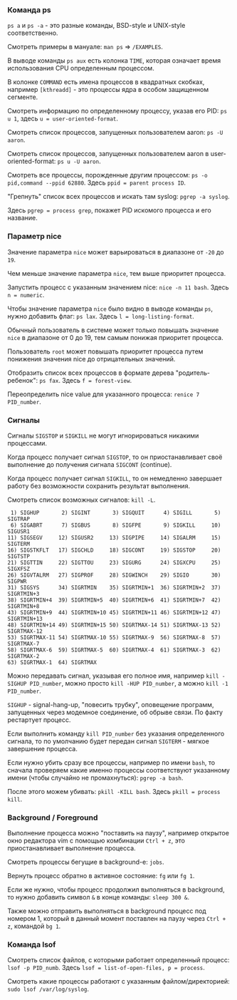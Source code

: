 ### Команда ps

`ps a` и `ps -a` - это разные команды, BSD-style и UNIX-style соответственно.

Смотреть примеры в мануале: `man ps` => `/EXAMPLES`.

В выводе команды `ps aux` есть колонка `TIME`, которая означает время использования CPU определенным процессом.

В колонке `COMMAND` есть имена процессов в квадратных скобках, например `[kthreadd]` - это процессы ядра в особом защищенном сегменте.

Смотреть информацию по определенному процессу, указав его PID: `ps u 1`, здесь `u = user-oriented-format`.

Смотреть список процессов, запущенных пользователем aaron: `ps -U aaron`.

Смотреть список процессов, запущенных пользователем aaron в user-oriented-format: `ps u -U aaron`.

Смотреть все процессы, порожденные другим процессом: `ps -o pid,command --ppid 62880`. Здесь `ppid = parent process ID`.

"Грепнуть" список всех процессов и искать там syslog: `pgrep -a syslog`.

Здесь `pgrep = process grep`, покажет PID искомого процесса и его название.

### Параметр nice

Значение параметра `nice` может варьироваться в диапазоне от `-20` до `19`.

Чем меньше значение параметра `nice`, тем выше приоритет процесса.

Запустить процесс с указанным значением nice: `nice -n 11 bash`. Здесь `n = numeric`.

Чтобы значение параметра `nice` было видно в выводе команды `ps`, нужно добавить флаг: `ps lax`. Здесь `l = long-listing-format`.

Обычный пользователь в системе может только повышать значение `nice` в диапазоне от 0 до 19, тем самым понижая приоритет процесса.

Пользователь `root` может повышать приоритет процесса путем понижения значения nice до отрицательных значений.

Отобразить список всех процессов в формате дерева "родитель-ребенок": `ps fax`. Здесь `f = forest-view`.

Переопределить nice value для указанного процесса: `renice 7 PID_number`.

### Сигналы

Сигналы `SIGSTOP` и `SIGKILL` не могут игнорироваться никакими процессами.

Когда процесс получает сигнал `SIGSTOP`, то он приостанавливает своё выполнение до получения сигнала `SIGCONT` (continue).

Когда процесс получает сигнал `SIGKILL`, то он немедленно завершает работу без возможности сохранить результат выполнения.

Смотреть список возможных сигналов: `kill -L`.

```
 1) SIGHUP       2) SIGINT       3) SIGQUIT      4) SIGILL       5) SIGTRAP
 6) SIGABRT      7) SIGBUS       8) SIGFPE       9) SIGKILL     10) SIGUSR1
11) SIGSEGV     12) SIGUSR2     13) SIGPIPE     14) SIGALRM     15) SIGTERM
16) SIGSTKFLT   17) SIGCHLD     18) SIGCONT     19) SIGSTOP     20) SIGTSTP
21) SIGTTIN     22) SIGTTOU     23) SIGURG      24) SIGXCPU     25) SIGXFSZ
26) SIGVTALRM   27) SIGPROF     28) SIGWINCH    29) SIGIO       30) SIGPWR
31) SIGSYS      34) SIGRTMIN    35) SIGRTMIN+1  36) SIGRTMIN+2  37) SIGRTMIN+3
38) SIGRTMIN+4  39) SIGRTMIN+5  40) SIGRTMIN+6  41) SIGRTMIN+7  42) SIGRTMIN+8
43) SIGRTMIN+9  44) SIGRTMIN+10 45) SIGRTMIN+11 46) SIGRTMIN+12 47) SIGRTMIN+13
48) SIGRTMIN+14 49) SIGRTMIN+15 50) SIGRTMAX-14 51) SIGRTMAX-13 52) SIGRTMAX-12
53) SIGRTMAX-11 54) SIGRTMAX-10 55) SIGRTMAX-9  56) SIGRTMAX-8  57) SIGRTMAX-7
58) SIGRTMAX-6  59) SIGRTMAX-5  60) SIGRTMAX-4  61) SIGRTMAX-3  62) SIGRTMAX-2
63) SIGRTMAX-1  64) SIGRTMAX
```

Можно передавать сигнал, указывая его полное имя, например `kill -SIGHUP PID_number`, можно просто `kill -HUP PID_number`, а можно `kill -1 PID_number`.

`SIGHUP` - signal-hang-up, "повесить трубку", оповещение программ, запущенных через модемное соединение, об обрыве связи. По факту рестартует процесс.

Если выполнить команду `kill PID_number` без указания определенного сигнала, то по умолчанию будет передан сигнал `SIGTERM` - мягкое завершение процесса.

Если нужно убить сразу все процессы, например по имени `bash`, то сначала проверяем какие именно процессы соответствуют указанному имени (чтобы случайно не промахнуться): `pgrep -a bash`.

После этого можем убивать: `pkill -KILL bash`. Здесь `pkill = process kill`.

### Background / Foreground

Выполнение процесса можно "поставить на паузу", например открытое окно редактора vim с помощью комбинации `Ctrl + z`, это приостанавливает выполнение процесса.

Смотреть процессы бегущие в background-е: `jobs`.

Вернуть процесс обратно в активное состояние: `fg` или `fg 1`.

Если же нужно, чтобы процесс продолжил выполняться в background, то нужно добавить символ `&` в конце команды: `sleep 300 &`.

Также можно отправить выполняться в background процесс под номером 1, который в данный момент поставлен на паузу через `Ctrl + z`, командой `bg 1`.

### Команда lsof

Смотреть список файлов, с которыми работает определенный процесс: `lsof -p PID_numb`. Здесь `lsof = list-of-open-files, p = process`.

Смотреть какие процессы работают с указанным файлом/директорией: `sudo lsof /var/log/syslog`.